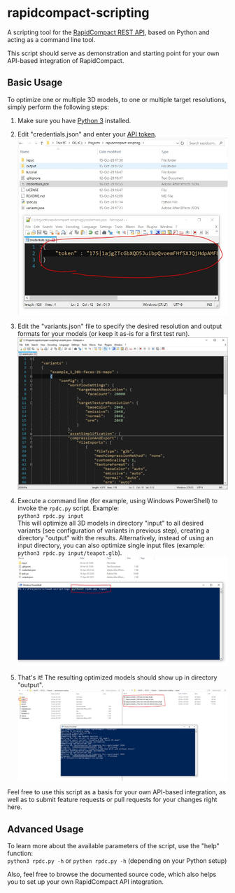 # rapidcompact-scripting
A scripting tool for the [RapidCompact REST API](https://api.rapidcompact.com/docs), based on Python and acting as a command line tool.

This script should serve as demonstration and starting point for your own API-based integration of RapidCompact.


## Basic Usage
To optimize one or multiple 3D models, to one or multiple target resolutions, simply perform the following steps:

1. Make sure you have [Python 3](https://www.python.org/) installed.

2. Edit "credentials.json" and enter your [API token](https://app.rapidcompact.com/app/api-tokens).  
  ![Illustration of Step 2](/tutorial/quick-intro/images/step2.JPG)

3. Edit the "variants.json" file to specify the desired resolution and output formats for your models (or keep it as-is for a first test run).  
  ![Illustration of Step 3](/tutorial/quick-intro/images/step3.JPG)

4. Execute a command line (for example, using Windows PowerShell) to invoke the `rpdc.py` script.
   Example:  
   `python3 rpdc.py input`     
   This will optimize all 3D models in directory "input" to all desired variants (see configuration of variants in previous step), creating a directory "output" with the results. 
   Alternatively, instead of using an input directory, you can also optimize single input files (example: `python3 rpdc.py input/teapot.glb`).  
   ![Illustration of Step 4](/tutorial/quick-intro/images/step4.JPG)
   
 5. That's it! The resulting optimized models should show up in directory "output".  
   ![Illustration of Step 5](/tutorial/quick-intro/images/finished.JPG)
 
 Feel free to use this script as a basis for your own API-based integration, as well as to submit feature requests or pull requests for your changes right here.
 
 
## Advanced Usage
To learn more about the available parameters of the script, use the "help" function:  
`python3 rpdc.py -h` or `python rpdc.py -h` (depending on your Python setup) 

Also, feel free to browse the documented source code, which also helps you to set up your own RapidCompact API integration.
